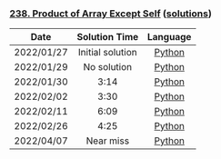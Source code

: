 ### [238. Product of Array Except Self](https://leetcode.com/problems/product-of-array-except-self/) ([solutions](https://github.com/pete-debiase/Comprog/blob/main/Solutions/238.%20Product%20of%20Array%20Except%20Self/))

|    Date    |  Solution Time   |                                                                           Language                                                                           |
|:----------:|:----------------:|:------------------------------------------------------------------------------------------------------------------------------------------------------------:|
| 2022/01/27 | Initial solution |      [Python](https://github.com/pete-debiase/Comprog/blob/main/Solutions/238.%20Product%20of%20Array%20Except%20Self/product_of_array_except_self.py)       |
| 2022/01/29 |   No solution    | [Python](https://github.com/pete-debiase/Comprog/blob/main/Solutions/238.%20Product%20of%20Array%20Except%20Self/product_of_array_except_self_2022-01-29.py) |
| 2022/01/30 |       3:14       | [Python](https://github.com/pete-debiase/Comprog/blob/main/Solutions/238.%20Product%20of%20Array%20Except%20Self/product_of_array_except_self_2022-01-30.py) |
| 2022/02/02 |       3:30       | [Python](https://github.com/pete-debiase/Comprog/blob/main/Solutions/238.%20Product%20of%20Array%20Except%20Self/product_of_array_except_self_2022-02-02.py) |
| 2022/02/11 |       6:09       | [Python](https://github.com/pete-debiase/Comprog/blob/main/Solutions/238.%20Product%20of%20Array%20Except%20Self/product_of_array_except_self_2022-02-11.py) |
| 2022/02/26 |       4:25       | [Python](https://github.com/pete-debiase/Comprog/blob/main/Solutions/238.%20Product%20of%20Array%20Except%20Self/product_of_array_except_self_2022-02-26.py) |
| 2022/04/07 |    Near miss     | [Python](https://github.com/pete-debiase/Comprog/blob/main/Solutions/238.%20Product%20of%20Array%20Except%20Self/product_of_array_except_self_2022-04-07.py) |
